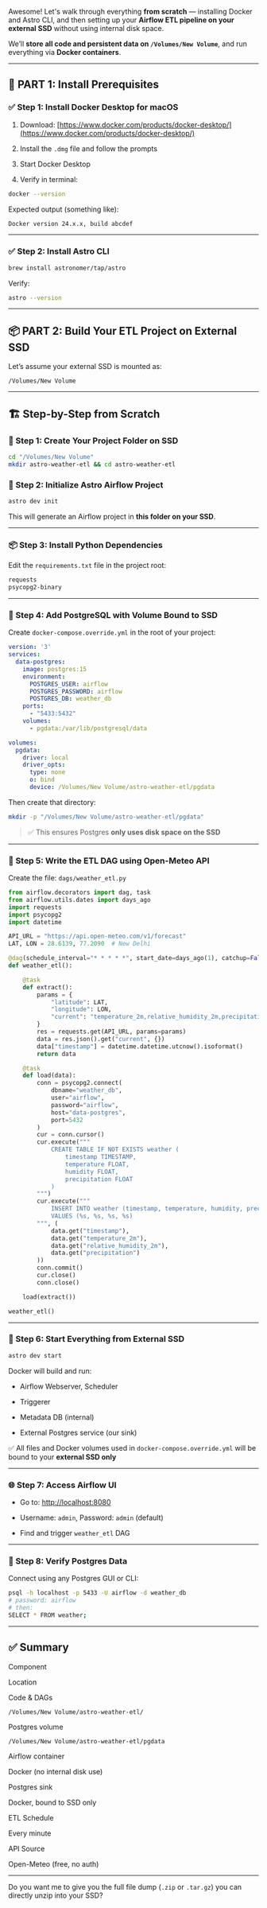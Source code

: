 Awesome! Let's walk through everything **from scratch** — installing Docker and Astro CLI, and then setting up your **Airflow ETL pipeline on your external SSD** without using internal disk space.

We’ll **store all code and persistent data on `/Volumes/New Volume`**, and run everything via **Docker containers**.

----------

## 🧱 PART 1: Install Prerequisites

### ✅ Step 1: Install Docker Desktop for macOS

1.  Download: [https://www.docker.com/products/docker-desktop/](https://www.docker.com/products/docker-desktop/)
    
2.  Install the `.dmg` file and follow the prompts
    
3.  Start Docker Desktop
    
4.  Verify in terminal:
    

```bash
docker --version

```

Expected output (something like):

```bash
Docker version 24.x.x, build abcdef

```

----------

### ✅ Step 2: Install Astro CLI

```bash
brew install astronomer/tap/astro

```

Verify:

```bash
astro --version

```

----------

## 📦 PART 2: Build Your ETL Project on External SSD

Let’s assume your external SSD is mounted as:

```
/Volumes/New Volume

```

----------

## 🏗️ Step-by-Step from Scratch

### 📁 Step 1: Create Your Project Folder on SSD

```bash
cd "/Volumes/New Volume"
mkdir astro-weather-etl && cd astro-weather-etl

```

### 🚀 Step 2: Initialize Astro Airflow Project

```bash
astro dev init

```

This will generate an Airflow project in **this folder on your SSD**.

----------

### 📦 Step 3: Install Python Dependencies

Edit the `requirements.txt` file in the project root:

```txt
requests
psycopg2-binary

```

----------

### 🐘 Step 4: Add PostgreSQL with Volume Bound to SSD

Create `docker-compose.override.yml` in the root of your project:

```yaml
version: '3'
services:
  data-postgres:
    image: postgres:15
    environment:
      POSTGRES_USER: airflow
      POSTGRES_PASSWORD: airflow
      POSTGRES_DB: weather_db
    ports:
      - "5433:5432"
    volumes:
      - pgdata:/var/lib/postgresql/data

volumes:
  pgdata:
    driver: local
    driver_opts:
      type: none
      o: bind
      device: /Volumes/New Volume/astro-weather-etl/pgdata

```

Then create that directory:

```bash
mkdir -p "/Volumes/New Volume/astro-weather-etl/pgdata"

```

> ✅ This ensures Postgres **only uses disk space on the SSD**

----------

### 📜 Step 5: Write the ETL DAG using Open-Meteo API

Create the file: `dags/weather_etl.py`

```python
from airflow.decorators import dag, task
from airflow.utils.dates import days_ago
import requests
import psycopg2
import datetime

API_URL = "https://api.open-meteo.com/v1/forecast"
LAT, LON = 28.6139, 77.2090  # New Delhi

@dag(schedule_interval="* * * * *", start_date=days_ago(1), catchup=False, tags=["weather"])
def weather_etl():

    @task
    def extract():
        params = {
            "latitude": LAT,
            "longitude": LON,
            "current": "temperature_2m,relative_humidity_2m,precipitation"
        }
        res = requests.get(API_URL, params=params)
        data = res.json().get("current", {})
        data["timestamp"] = datetime.datetime.utcnow().isoformat()
        return data

    @task
    def load(data):
        conn = psycopg2.connect(
            dbname="weather_db",
            user="airflow",
            password="airflow",
            host="data-postgres",
            port=5432
        )
        cur = conn.cursor()
        cur.execute("""
            CREATE TABLE IF NOT EXISTS weather (
                timestamp TIMESTAMP,
                temperature FLOAT,
                humidity FLOAT,
                precipitation FLOAT
            )
        """)
        cur.execute("""
            INSERT INTO weather (timestamp, temperature, humidity, precipitation)
            VALUES (%s, %s, %s, %s)
        """, (
            data.get("timestamp"),
            data.get("temperature_2m"),
            data.get("relative_humidity_2m"),
            data.get("precipitation")
        ))
        conn.commit()
        cur.close()
        conn.close()

    load(extract())

weather_etl()

```

----------

### 🏃 Step 6: Start Everything from External SSD

```bash
astro dev start

```

Docker will build and run:

-   Airflow Webserver, Scheduler
    
-   Triggerer
    
-   Metadata DB (internal)
    
-   External Postgres service (our sink)
    

✅ All files and Docker volumes used in `docker-compose.override.yml` will be bound to your **external SSD only**

----------

### 🌐 Step 7: Access Airflow UI

-   Go to: [http://localhost:8080](http://localhost:8080/)
    
-   Username: `admin`, Password: `admin` (default)
    
-   Find and trigger `weather_etl` DAG
    

----------

### 🧪 Step 8: Verify Postgres Data

Connect using any Postgres GUI or CLI:

```bash
psql -h localhost -p 5433 -U airflow -d weather_db
# password: airflow
# then:
SELECT * FROM weather;

```

----------

## ✅ Summary

Component

Location

Code & DAGs

`/Volumes/New Volume/astro-weather-etl/`

Postgres volume

`/Volumes/New Volume/astro-weather-etl/pgdata`

Airflow container

Docker (no internal disk use)

Postgres sink

Docker, bound to SSD only

ETL Schedule

Every minute

API Source

Open-Meteo (free, no auth)

----------

Do you want me to give you the full file dump (`.zip` or `.tar.gz`) you can directly unzip into your SSD?